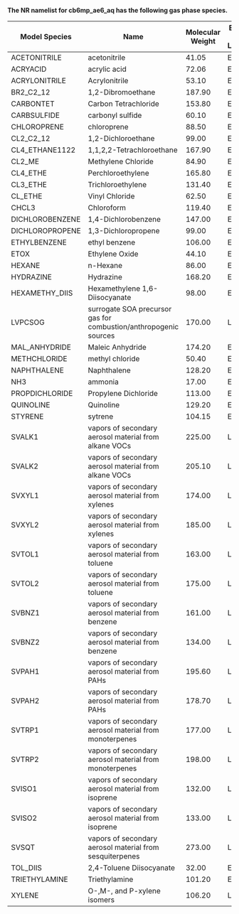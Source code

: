 **The NR namelist for cb6mp_ae6_aq has the following gas phase species.**

| **Model Species** | **Name**                                             | **Molecular Weight** | **Explicit or Lumped** |
| ----------------- | ---------------------------------------------------- | -------------------- | ---------------------- |
|  ACETONITRILE      |  acetonitrile                    |  41.05  |  E  |
|  ACRYACID          |  acrylic acid                    |  72.06  |  E  |
|  ACRYLONITRILE     |  Acrylonitrile                   |  53.10  |  E  |   
|  BR2_C2_12         |  1,2-Dibromoethane               | 187.90  |  E  |   
|  CARBONTET         |  Carbon Tetrachloride            | 153.80  |  E  |   
|  CARBSULFIDE       |  carbonyl sulfide                |  60.10  |  E  |
|  CHLOROPRENE       |  chloroprene                     |  88.50  |  E  |
|  CL2_C2_12         |  1,2-Dichloroethane              |  99.00  |  E  |   
|  CL4_ETHANE1122    |  1,1,2,2-Tetrachloroethane       | 167.90  |  E  |   
|  CL2_ME            |  Methylene Chloride              |  84.90  |  E  |   
|  CL4_ETHE          |  Perchloroethylene               | 165.80  |  E  |   
|  CL3_ETHE          |  Trichloroethylene               | 131.40  |  E  |   
|  CL_ETHE           |  Vinyl Chloride                  |  62.50  |  E  |   
|  CHCL3             |  Chloroform                      | 119.40  |  E  |   
|  DICHLOROBENZENE   |  1,4-Dichlorobenzene             | 147.00  |  E  |   
|  DICHLOROPROPENE   |  1,3-Dichloropropene             |  99.00  |  E  |   
|  ETHYLBENZENE      |  ethyl benzene                   | 106.00  |  E  |
|  ETOX              |  Ethylene Oxide                  |  44.10  |  E  |   
|  HEXANE            |  n-Hexane                        |  86.00  |  E  |
|  HYDRAZINE         |  Hydrazine                       | 168.20  |  E  |   
|  HEXAMETHY_DIIS    |  Hexamethylene 1,6-Diisocyanate  |  98.00  |  E  |   
|   LVPCSOG          |  surrogate SOA precursor gas for combustion/anthropogenic sources           | 170.00  |  L  |  
|  MAL_ANHYDRIDE     |  Maleic Anhydride                | 174.20  |  E  |   
|  METHCHLORIDE      |  methyl chloride                 |  50.40  |  E  |
|  NAPHTHALENE       |  Naphthalene                     | 128.20  |  E  |   
|  NH3               |  ammonia                         |  17.00  |  E  |      
|  PROPDICHLORIDE    |  Propylene Dichloride            | 113.00  |  E  |   
|  QUINOLINE         |  Quinoline                       | 129.20  |  E  |   
|  STYRENE           |  sytrene                         | 104.15  |  E  |
|  SVALK1           |  vapors of secondary aerosol material from alkane VOCs      | 225.00  |  L  |     
|  SVALK2           |  vapors of secondary aerosol material from alkane VOCs      | 205.10  |  L  |     
|  SVXYL1           |  vapors of secondary aerosol material from xylenes          | 174.00  |  L  |  
|  SVXYL2           |  vapors of secondary aerosol material from xylenes          | 185.00  |  L  |  
|  SVTOL1           |  vapors of secondary aerosol material from toluene          | 163.00  |  L  |  
|  SVTOL2           |  vapors of secondary aerosol material from toluene          | 175.00  |  L  |  
|  SVBNZ1           |  vapors of secondary aerosol material from benzene          | 161.00  |  L  |  
|  SVBNZ2           |  vapors of secondary aerosol material from benzene          | 134.00  |  L  |  
|  SVPAH1           |  vapors of secondary aerosol material from PAHs             | 195.60  |  L  |  
|  SVPAH2           |  vapors of secondary aerosol material from PAHs             | 178.70  |  L  |  
|  SVTRP1           |  vapors of secondary aerosol material from monoterpenes     | 177.00  |  L  |      
|  SVTRP2           |  vapors of secondary aerosol material from monoterpenes     | 198.00  |  L  |      
|  SVISO1           |  vapors of secondary aerosol material from isoprene         | 132.00  |  L  |  
|  SVISO2           |  vapors of secondary aerosol material from isoprene         | 133.00  |  L  |  
|  SVSQT            |  vapors of secondary aerosol material from sesquiterpenes   | 273.00  |  L  |         
|  TOL_DIIS          |  2,4-Toluene Diisocyanate        |  32.00  |  E  |   
|  TRIETHYLAMINE     |  Triethylamine                   | 101.20  |  E  |   
|  XYLENE            |  O-,M-, and P-xylene isomers     | 106.20  |  L  |
